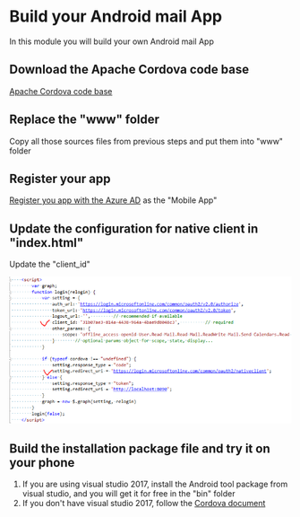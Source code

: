 # Build your Android mail App
In this module you will build your own Android mail App

## Download the Apache Cordova code base
[Apache Cordova code base](https://github.com/Shanghai2017/mail-app-o365-graph/tree/master/more%20resources/Cordova)

## Replace the "www" folder
Copy all those sources files from previous steps and put them into "www" folder

## Register your app
[Register you app with the Azure AD](https://developer.microsoft.com/en-us/graph/docs/concepts/auth_register_app_v2) as the "Mobile App"


## Update the configuration for native client in "index.html"
Update the "client_id" 

![alt text](imgs/code-config-mobile.png "Code configuration for mobile app")
 
## Build the installation package file and try it on your phone
1. If you are using visual studio 2017, install the Android tool package from visual studio, and you will get it for free in the "bin" folder
2. If you don't have visual studio 2017, follow the [Cordova document](http://cordova.apache.org/docs/en/latest/guide/platforms/android/index.html)



